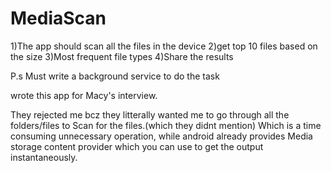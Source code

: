 # MediaScan

1)The app should scan all the files in the device
2)get top 10 files based on the size
3)Most frequent file types
4)Share the results

P.s Must write a background service to do the task

wrote this app for Macy's interview.

They rejected me bcz they litterally wanted me to go through all the folders/files to Scan for the files.(which they didnt mention) 
Which is a time consuming unnecessary operation, while android already provides Media storage content provider which you can use 
to get the output instantaneously.



